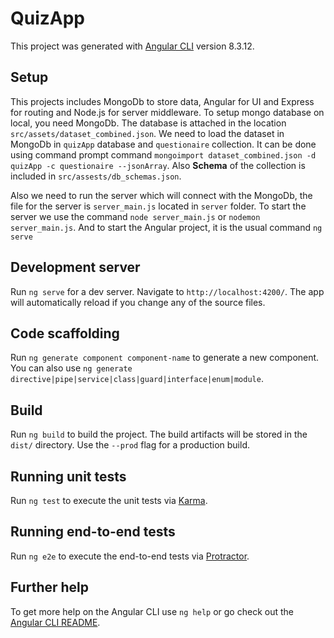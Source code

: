 # QuizApp

This project was generated with [Angular CLI](https://github.com/angular/angular-cli) version 8.3.12.

## Setup

This projects includes MongoDb to store data, Angular for UI and Express for routing and Node.js for server middleware. To setup mongo database on local, you need MongoDb. The database is attached in the location `src/assets/dataset_combined.json`. We need to load the dataset in MongoDb in `quizApp` database and `questionaire` collection. It can be done using command prompt command `mongoimport dataset_combined.json -d quizApp -c questionaire --jsonArray`. Also **Schema** of the collection is included in `src/assests/db_schemas.json`.

Also we need to run the server which will connect with the MongoDb, the file for the server is `server_main.js` located in `server` folder. To start the server we use the command `node server_main.js` or `nodemon server_main.js`. And to start the Angular project, it is the usual command `ng serve`

## Development server

Run `ng serve` for a dev server. Navigate to `http://localhost:4200/`. The app will automatically reload if you change any of the source files.

## Code scaffolding

Run `ng generate component component-name` to generate a new component. You can also use `ng generate directive|pipe|service|class|guard|interface|enum|module`.

## Build

Run `ng build` to build the project. The build artifacts will be stored in the `dist/` directory. Use the `--prod` flag for a production build.

## Running unit tests

Run `ng test` to execute the unit tests via [Karma](https://karma-runner.github.io).

## Running end-to-end tests

Run `ng e2e` to execute the end-to-end tests via [Protractor](http://www.protractortest.org/).

## Further help

To get more help on the Angular CLI use `ng help` or go check out the [Angular CLI README](https://github.com/angular/angular-cli/blob/master/README.md).
